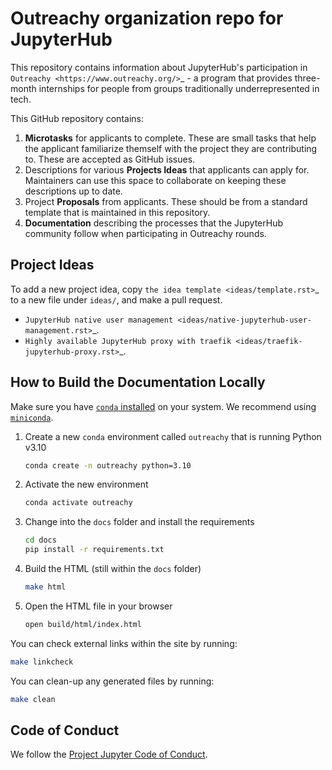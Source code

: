 # Outreachy organization repo for JupyterHub

This repository contains information about JupyterHub's
participation in `Outreachy <https://www.outreachy.org/>`_ - a
program that provides three-month internships for people from
groups traditionally underrepresented in tech.

This GitHub repository contains:

1. **Microtasks** for applicants to complete. These are small
   tasks that help the applicant familiarize themself with
   the project they are contributing to. These are accepted
   as GitHub issues.
2. Descriptions for various **Projects Ideas** that applicants can
   apply for. Maintainers can use this space to collaborate on
   keeping these descriptions up to date.
3. Project **Proposals** from applicants. These should be from
   a standard template that is maintained in this repository.
4. **Documentation** describing the processes that the JupyterHub
   community follow when participating in Outreachy rounds.

## Project Ideas

To add a new project idea, copy `the idea template <ideas/template.rst>`_
to a new file under ``ideas/``, and make a pull request.

- `JupyterHub native user management <ideas/native-jupyterhub-user-management.rst>`_.
- `Highly available JupyterHub proxy with traefik <ideas/traefik-jupyterhub-proxy.rst>`_.

## How to Build the Documentation Locally

Make sure you have [`conda` installed](https://conda.io/projects/conda/en/latest/user-guide/install/index.html) on your system.
We recommend using [`miniconda`](https://docs.conda.io/en/latest/miniconda.html).

1. Create a new `conda` environment called `outreachy` that is running Python v3.10
   ```bash
   conda create -n outreachy python=3.10
   ```
2. Activate the new environment
   ```bash
   conda activate outreachy
   ```
3. Change into the `docs` folder and install the requirements
   ```bash
   cd docs
   pip install -r requirements.txt
   ```
4. Build the HTML (still within the `docs` folder)
   ```bash
   make html
   ```
5. Open the HTML file in your browser
   ```bash
   open build/html/index.html
   ```

You can check external links within the site by running:

```bash
make linkcheck
```

You can clean-up any generated files by running:

```bash
make clean
```

## Code of Conduct

We follow the [Project Jupyter Code of Conduct](https://github.com/jupyter/governance/blob/master/conduct/code_of_conduct.md).
